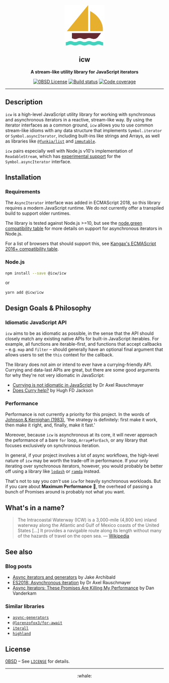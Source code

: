 <div align="center">
  <img src="assets/sailboat.svg" width="128" height="128" alt="A sailboat icon">
  <h2>icw</h2>
  <p><strong>A stream-like utility library for JavaScript iterators</strong></p>

[![0BSD License][license-badge]][license]
[![Build status][build-badge]][build]
[![Code coverage][coverage-badge]][coverage]

</div>

---

## Description

`icw` is a high-level JavaScript utility library for working with synchronous
and asynchronous iterators in a reactive, stream-like way. By using the
iterator interfaces as a common ground, `icw` allows you to use common
stream-like idioms with any data structure that implements `Symbol.iterator`
or `Symbol.asyncIterator`, including built-ins like strings and Arrays, as well
as libraries like [`@funkia/list`][] and [`immutable`][].

`icw` pairs especially well with Node.js v10's implementation of
`ReadableStream`, which has [experimental support][nodejs: readable-stream] for the
`Symbol.asyncIterator` interface.

## Installation

### Requirements

The `AsyncIterator` interface was added in ECMAScript 2018, so this library
requires a modern JavaScript runtime. We do not currently offer a transpiled
build to support older runtimes.

The library is tested against Node.js >=10, but see the
[node.green compatibility table][node.green] for more details on support for
asynchronous iterators in Node.js.

For a list of browsers that should support this, see
[Kangax's ECMAScript 2016+ compatibility table][kangax].

### Node.js

```sh
npm install --save @icw/icw
```

or

```
yarn add @icw/icw
```

## Design Goals & Philosophy

### Idiomatic JavaScript API

`icw` aims to be as idiomatic as possible, in the sense that the API should
closely match any existing native APIs for built-in JavaScript iterables. For
example, all functions are iterable-first, and functions that accept
callbacks &ndash; e.g. `map` and `filter` &ndash; should generally have an
optional final argument that allows users to set the `this` context for the
callback.

The library does not aim or intend to ever have a currying-friendly API.
Currying and data-last APIs are great, but there are some good arguments for
why they're not very idiomatic in JavaScript:

- [Currying is not idiomatic in JavaScript][2017-11-10 rauschmayer] by Dr Axel Rauschmayer
- [Does Curry help?][2016-01 jackson] by Hugh FD Jackson

### Performance

Performance is not currently a priority for this project. In the words of
[Johnson & Kernighan (1983)][1983-08 johnson and kernighan], 'the strategy is
definitely: first make it work, then make it right, and, finally, make it
fast.'

Moreover, because `icw` is asynchronous at its core, it will never approach
the peformance of a bare `for` loop, `Array#forEach`, or any library that
focuses exclusively on synchronous iteration.

In general, if your project involves a lot of async workflows, the high-level
nature of `icw` may be worth the trade-off in performance. If your only
iterating over synchronous iterators, however, you would probably be better
off using a library like [`lodash`][] or [`ramda`][] instead.

That's not to say you _can't_ use `icw` for heavily synchronous workloads.
But if you care about **Maximum Performance** :rocket:, the overhead of passing
a bunch of Promises around is probably not what you want.

## What's in a name?

> The Intracoastal Waterway (ICW) is a 3,000-mile (4,800 km) inland waterway
> along the Atlantic and Gulf of Mexico coasts of the United States
> [&hellip;] It provides a navigable route along its length without many of
> the hazards of travel on the open sea.
> &horbar; [Wikipedia][wikipedia: icw]

## See also

### Blog posts

- [Async iterators and generators][2017-04-18 archibald] by Jake Archibald
- [ES2018: Asynchronous iteration][2016-10-02 rauschmayer] by Dr Axel Rauschmayer
- [Async Iterators: These Promises Are Killing My Performance][2017-08-22 vanderkam] by Dan Vanderkam

### Similar libraries

- [`async-generators`][]
- [`@lorenzofox3/for-await`][]
- [`iterall`][]
- [`highland`][]

## License

[0BSD](https://tldrlegal.com/license/bsd-0-clause-license) &ndash; See [`LICENSE`][license] for details.

---

<div align="center">
  :whale:
</div>

<!-- Badges -->

[build-badge]: https://img.shields.io/travis/icwjs/icw.svg?style=flat-square
[build]: https://travis-ci.org/icwjs/icw
[coverage-badge]: https://img.shields.io/codecov/c/github/icwjs/icw.svg?style=flat-square
[coverage]: https://codecov.io/gh/icwjs/icw
[license-badge]: https://img.shields.io/badge/license-0BSD-brightgreen.svg?style=flat-square
[license]: LICENSE

<!-- Libraries -->

[`@funkia/list`]: https://github.com/funkia/list
[`@lorenzofox3/for-await`]: https://www.npmjs.com/package/@lorenzofox3/for-await
[`async-generators`]: https://github.com/async-generators/async-generators
[`highland`]: https://highlandjs.org/
[`immutable`]: http://facebook.github.io/immutable-js/
[`iterall`]: https://github.com/leebyron/iterall
[`lodash`]: https://lodash.com/
[`ramda`]: https://ramdajs.com/

<!-- Articles & blog posts -->

[1983-08 johnson and kernighan]: https://archive.org/details/byte-magazine-1983-08
[2016-01 jackson]: https://hughfdjackson.com/javascript/does-curry-help/
[2016-10-02 rauschmayer]: http://2ality.com/2016/10/asynchronous-iteration.html
[2017-04-18 archibald]: https://jakearchibald.com/2017/async-iterators-and-generators/
[2017-08-22 vanderkam]: https://medium.com/netscape/async-iterators-these-promises-are-killing-my-performance-4767df03d85b
[2017-11-10 rauschmayer]: http://2ality.com/2017/11/currying-in-js.html

<!-- References -->

[kangax]: http://kangax.github.io/compat-table/es2016plus/#test-Asynchronous_Iterators
[node.green]: https://node.green/#ES2018-features-Asynchronous-Iterators
[nodejs: readable-stream]: https://nodejs.org/api/stream.html#stream_readable_symbol_asynciterator
[wikipedia: icw]: https://en.wikipedia.org/wiki/Intracoastal_Waterway
